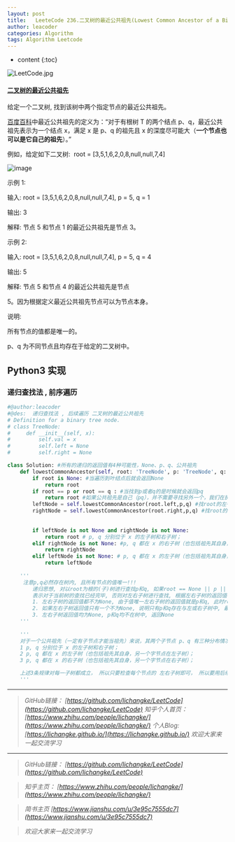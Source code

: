 ```yaml
---
layout: post
title:   LeeteCode 236.二叉树的最近公共祖先(Lowest Common Ancestor of a Binary Tree)
author: leacoder
categories: Algorithm 
tags: Algorithm Leetcode
---
```


* content
{:toc}


![LeetCode.jpg](https://upload-images.jianshu.io/upload_images/16846478-7e7f97004a1f9077.jpg?imageMogr2/auto-orient/strip%7CimageView2/2/w/1240)

#### [二叉树的最近公共祖先](https://leetcode-cn.com/problems/lowest-common-ancestor-of-a-binary-tree/)

给定一个二叉树, 找到该树中两个指定节点的最近公共祖先。

[百度百科](https://baike.baidu.com/item/%E6%9C%80%E8%BF%91%E5%85%AC%E5%85%B1%E7%A5%96%E5%85%88/8918834?fr=aladdin)中最近公共祖先的定义为：“对于有根树 T 的两个结点 p、q，最近公共祖先表示为一个结点 x，满足 x 是 p、q 的祖先且 x 的深度尽可能大（**一个节点也可以是它自己的祖先**）。”

例如，给定如下二叉树:  root = [3,5,1,6,2,0,8,null,null,7,4]

![image](http://upload-images.jianshu.io/upload_images/16846478-1cbccc7cd1d4daf3.png?imageMogr2/auto-orient/strip%7CimageView2/2/w/1240)

示例 1:

输入: root = [3,5,1,6,2,0,8,null,null,7,4], p = 5, q = 1

输出: 3

解释: 节点 5 和节点 1 的最近公共祖先是节点 3。

示例 2:

输入: root = [3,5,1,6,2,0,8,null,null,7,4], p = 5, q = 4

输出: 5

解释: 节点 5 和节点 4 的最近公共祖先是节点 

5。因为根据定义最近公共祖先节点可以为节点本身。
 
说明:

所有节点的值都是唯一的。

p、q 为不同节点且均存在于给定的二叉树中。


## Python3 实现
### 递归查找法 , 前序遍历
``` python
#@author:leacoder
#@des:  递归查找法 , 后续遍历 二叉树的最近公共祖先
# Definition for a binary tree node.
# class TreeNode:
#     def __init__(self, x):
#         self.val = x
#         self.left = None
#         self.right = None

class Solution: #所有的递归的返回值有4种可能性，None、p、q、公共祖先
    def lowestCommonAncestor(self, root: 'TreeNode', p: 'TreeNode', q: 'TreeNode') -> 'TreeNode':
        if root is None: #当遍历到叶结点后就会返回None
            return root
        if root == p or root == q : #当找到p或者q的是时候就会返回pq
            return root #如果公共祖先是自己（pq），并不需要寻找另外一个，我们在执行前序遍历会先找上面的，后找下面的，我们会直接返回公共祖先
        leftNode = self.lowestCommonAncestor(root.left,p,q) #找root的左子树 找 p 或 q  返回的结点进行保存，可能是None 也可能是pq，还可能是公共祖先
        rightNode = self.lowestCommonAncestor(root.right,p,q) #找root的右子树 找 p 或 q  返回的结点进行保存，可能是None 也可能是pq，还可能是公共祖先
        
    
        if leftNode is not None and rightNode is not None:
            return root # p, q 分别位于 x 的左子树和右子树；
        elif rightNode is not None: #p, q 都在 x 的右子树（也包括祖先其自身，另一个字节点在右子树）； 
            return rightNode 
        elif leftNode is not None: # p, q 都在 x 的左子树（也包括祖先其自身，另一个字节点在左子树）；
            return leftNode 
        
    '''
     注意p,q必然存在树内, 且所有节点的值唯一!!!
        递归思想, 对以root为根的(子)树进行查找p和q, 如果root == None || p || q 直接返回root
        表示对于当前树的查找已经完毕, 否则对左右子树进行查找, 根据左右子树的返回值判断:
        1. 左右子树的返回值都不为None, 由于值唯一左右子树的返回值就是p和q, 此时root为LCA
        2. 如果左右子树返回值只有一个不为None, 说明只有p和q存在与左或右子树中, 最先找到的那个节点为LCA
        3. 左右子树返回值均为None, p和q均不在树中, 返回None
    '''
    
    '''
    对于一个公共祖先（一定有子节点才能当祖先）来说，其两个子节点 p、q 有三种分布情况
    1 p, q 分别位于 x 的左子树和右子树；
    2 p, q 都在 x 的左子树（也包括祖先其自身，另一个字节点在左子树）；
    3 p, q 都在 x 的右子树（也包括祖先其自身，另一个字节点在右子树）；

    上述3条规律对每一子树都成立， 所以只要检查每个节点的 左右子树即可， 所以要用后续遍历
    '''
```



----
>*GitHub链接：*
>*[https://github.com/lichangke/LeetCode](https://github.com/lichangke/LeetCode)*
>*知乎个人首页：*
>*[https://www.zhihu.com/people/lichangke/](https://www.zhihu.com/people/lichangke/)*
>*个人Blog:*
>*[https://lichangke.github.io/](https://lichangke.github.io/)*
>*欢迎大家来一起交流学习*


----
>*GitHub链接：*
>*[https://github.com/lichangke/LeetCode](https://github.com/lichangke/LeetCode)*

>*知乎主页：*
>*[https://www.zhihu.com/people/lichangke/](https://www.zhihu.com/people/lichangke/)*

>*简书主页*
>*[https://www.jianshu.com/u/3e95c7555dc7](https://www.jianshu.com/u/3e95c7555dc7)*

>*欢迎大家来一起交流学习*